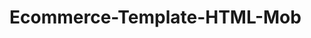 # Ecommerce-Template-HTML-Mob
<blockquote class="imgur-embed-pub" lang="en" data-id="a/cR4Ue5j" data-context="false" ><a href="//imgur.com/a/cR4Ue5j"></a></blockquote><script async src="//s.imgur.com/min/embed.js" charset="utf-8"></script>
